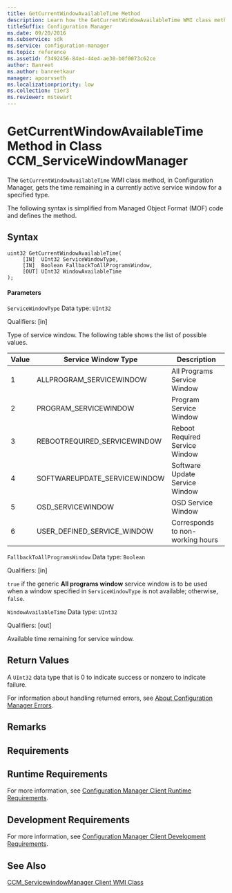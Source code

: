```yaml
---
title: GetCurrentWindowAvailableTime Method
description: Learn how the GetCurrentWindowAvailableTime WMI class method, in Configuration Manager, gets the time remaining in a currently active service window for a specified type.
titleSuffix: Configuration Manager
ms.date: 09/20/2016
ms.subservice: sdk
ms.service: configuration-manager
ms.topic: reference
ms.assetid: f3492456-84e4-44e4-ae30-b0f0073c62ce
author: Banreet
ms.author: banreetkaur
manager: apoorvseth
ms.localizationpriority: low
ms.collection: tier3
ms.reviewer: mstewart
---
```

# GetCurrentWindowAvailableTime Method in Class CCM_ServiceWindowManager
The `GetCurrentWindowAvailableTime` WMI class method, in Configuration Manager, gets the time remaining in a currently active service window for a specified type.

 The following syntax is simplified from Managed Object Format (MOF) code and defines the method.

## Syntax

```
uint32 GetCurrentWindowAvailableTime(
     [IN]  UInt32 ServiceWindowType,
     [IN]  Boolean FallbackToAllProgramsWindow,
     [OUT] UInt32 WindowAvailableTime
);
```

#### Parameters
 `ServiceWindowType`
 Data type: `UInt32`

 Qualifiers: [in]

 Type of service window. The following table shows the list of possible values.

|Value|Service Window Type|Description|
|-----------|-------------------------|-----------------|
|1|ALLPROGRAM_SERVICEWINDOW|All Programs Service Window|
|2|PROGRAM_SERVICEWINDOW|Program Service Window|
|3|REBOOTREQUIRED_SERVICEWINDOW|Reboot Required Service Window|
|4|SOFTWAREUPDATE_SERVICEWINDOW|Software Update Service Window|
|5|OSD_SERVICEWINDOW|OSD Service Window|
|6|USER_DEFINED_SERVICE_WINDOW|Corresponds to non-working hours|

 `FallbackToAllProgramsWindow`
 Data type: `Boolean`

 Qualifiers: [in]

 `true` if the generic **All programs window** service window is to be used when a window specified in `ServiceWindowType` is not available; otherwise, `false`.

 `WindowAvailableTime`
 Data type: `UInt32`

 Qualifiers: [out]

 Available time remaining for service window.

## Return Values
 A `UInt32` data type that is 0 to indicate success or nonzero to indicate failure.

 For information about handling returned errors, see [About Configuration Manager Errors](../../../../../develop/core/understand/about-configuration-manager-errors.md).

## Remarks

## Requirements

## Runtime Requirements
 For more information, see [Configuration Manager Client Runtime Requirements](../../../../../develop/core/reqs/client-runtime-requirements.md).

## Development Requirements
 For more information, see [Configuration Manager Client Development Requirements](../../../../../develop/core/reqs/client-development-requirements.md).

## See Also
 [CCM_ServicewindowManager Client WMI Class](../../../../../develop/reference/core/clients/sdk/ccm_servicewindowmanager-client-wmi-class.md)

